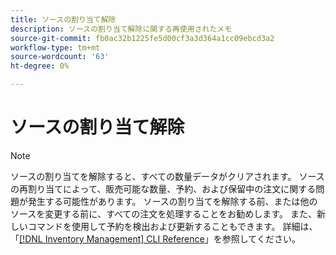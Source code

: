 ```yaml
---
title: ソースの割り当て解除
description: ソースの割り当て解除に関する再使用されたメモ
source-git-commit: fb0ac32b1225fe5d00cf3a3d364a1cc09ebcd3a2
workflow-type: tm+mt
source-wordcount: '63'
ht-degree: 0%

---
```


# ソースの割り当て解除

>[!NOTE]
>
>ソースの割り当てを解除すると、すべての数量データがクリアされます。 ソースの再割り当てによって、販売可能な数量、予約、および保留中の注文に関する問題が発生する可能性があります。 ソースの割り当てを解除する前、または他のソースを変更する前に、すべての注文を処理することをお勧めします。 また、新しいコマンドを使用して予約を検出および更新することもできます。 詳細は、「[[!DNL Inventory Management] CLI Reference](../inventory-management/cli.md)」を参照してください。
